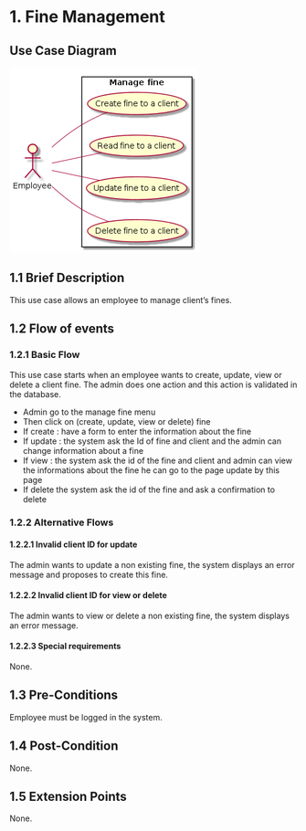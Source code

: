 # 1. Fine Management

## Use Case Diagram

![Use Case Diagram](./fine-crud.png)

## 1.1 Brief Description

This use case allows an employee to manage client’s fines. 

## 1.2 Flow of events

### 1.2.1 Basic Flow

This use case starts when an employee wants to create, update, view or delete a client fine.
The admin does one action and this action is validated in the database.

* Admin go to the manage fine menu
* Then click on (create, update, view or delete) fine 
* If create : have a form to enter the information about the fine 
* If update : the system ask the Id of fine and client and the admin can change information about a fine 
* If view : the system ask the id of the fine and client and admin can view the informations about the fine he can go to the page update by this page 
* If delete the system ask the id of the fine and ask a confirmation to delete

### 1.2.2 Alternative Flows

#### 1.2.2.1 Invalid client ID for update

The admin wants to update a non existing fine, the system displays an error message and proposes to create this fine.

#### 1.2.2.2 Invalid client ID for view or delete

The admin wants to view or delete a non existing fine, the system displays an error message.

#### 1.2.2.3 Special requirements

None.

## 1.3 Pre-Conditions

Employee must be logged in the system.

## 1.4 Post-Condition

None.

## 1.5 Extension Points

None.

